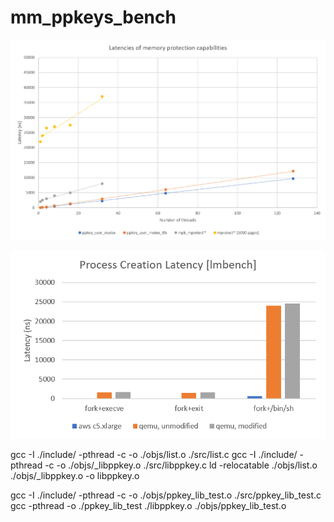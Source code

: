 # mm_ppkeys_bench

![Latencies Compared](lat_ppkey_mpk_mprotect.png)

![ppkey_setup() Process creation overhead](lat_proc.png)

gcc -I ./include/ -pthread -c -o ./objs/list.o ./src/list.c
gcc -I ./include/ -pthread -c -o ./objs/_libppkey.o ./src/libppkey.c
ld -relocatable ./objs/list.o ./objs/_libppkey.o -o libppkey.o

gcc -I ./include/ -pthread -c -o ./objs/ppkey_lib_test.o ./src/ppkey_lib_test.c
gcc -pthread -o ./ppkey_lib_test ./libppkey.o ./objs/ppkey_lib_test.o 